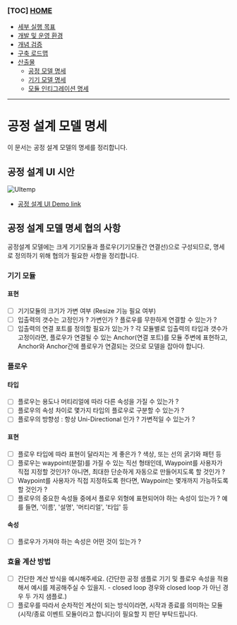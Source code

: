 ### [TOC] [HOME](/docs)

- [세부 실행 목표](/docs/concept.md)
- [개발 및 운영 환경](/docs/devops)
- [개념 검증](/docs/poc)
- [구축 로드맵](/docs/roadmap)
- [산출물](/docs/artifacts)
  - [공정 모델 명세](/docs/artifacts/process-model-spec.md)
  - [기기 모델 명세](/docs/artifacts/device-model-spec.md)
  - [모듈 인티그레이션 명세](/docs/artifacts/module-integration-spec.md)

---

# 공정 설계 모델 명세

이 문서는 공정 설계 모델의 명세를 정리합니다.

## 공정 설계 UI 시안

![UItemp](https://user-images.githubusercontent.com/1257178/127439296-87162915-9dd8-4417-84c9-c8db90a25e9c.png)

- [공정 설계 UI Demo link](https://xd.adobe.com/view/b48de54e-3898-46f9-967f-28eeafef01b7-e1de/)

## 공정 설계 모델 명세 협의 사항

공정설계 모델에는 크게 기기모듈과 플로우(기기모듈간 연결선)으로 구성되므로, 명세로 정의하기 위해 협의가 필요한 사항을 정리합니다.

### 기기 모듈

#### 표현

- [ ] 기기모듈의 크기가 가변 여부 (Resize 기능 필요 여부)
- [ ] 입출력의 갯수는 고정인가 ? 가변인가 ? 플로우를 무한하게 연결할 수 있는가 ?
- [ ] 입출력의 연결 포트를 정의할 필요가 있는가 ? 각 모듈별로 입출력의 타입과 갯수가 고정이라면, 플로우가 연결될 수 있는 Anchor(연결 포트)를 모듈 주변에 표현하고, Anchor와 Anchor간에 플로우가 연겷되는 것으로 모델을 잡아야 합니다.

### 플로우

#### 타입

- [ ] 플로우는 용도나 머티리얼에 따라 다른 속성을 가질 수 있는가 ?
- [ ] 플로우의 속성 차이로 몇가지 타입의 플로우로 구분할 수 있는가 ?
- [ ] 플로우의 방향성 : 항상 Uni-Directional 인가 ? 가변적일 수 있는가 ?

#### 표현

- [ ] 플로우 타입에 따라 표현이 달라지는 게 좋은가 ? 색상, 또는 선의 굵기와 패턴 등
- [ ] 플로우는 waypoint(분절)를 가질 수 있는 직선 형태인데, Waypoint를 사용자가 직접 지정할 것인가? 아니면, 최대한 단순하게 자동으로 만들어지도록 할 것인가 ?
- [ ] Waypoint를 사용자가 직접 지정하도록 한다면, Waypoint는 몇개까지 가능하도록 할 것인가 ?
- [ ] 플로우의 중요한 속성들 중에서 플로우 외형에 표현되어야 하는 속성이 있는가 ? 예를 들면, '이름', '설명', '머티리얼', '타입' 등

#### 속성

- [ ] 플로우가 가져야 하는 속성은 어떤 것이 있는가 ?

### 효율 계산 방법

- [ ] 간단한 계산 방식을 예시해주세요. (간단한 공정 샘플로 기기 및 플로우 속성을 적용해서 예시를 제공해주실 수 있을지. - closed loop 경우와 closed loop 가 아닌 경우 두 가지 샘플로.)
- [ ] 플로우를 따라서 순차적인 계산이 되는 방식이라면, 시작과 종료를 의미하는 모듈(시작/종료 이벤트 모듈이라고 합니다)이 필요할 지 판단 부탁드립니다.

